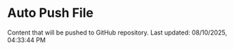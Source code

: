 # Auto Push File

Content that will be pushed to GitHub repository.
Last updated: 08/10/2025, 04:33:44 PM